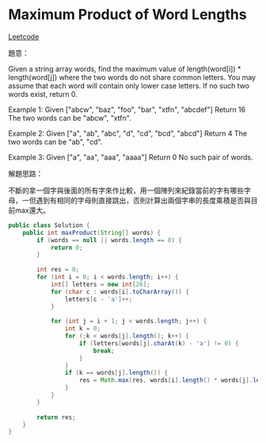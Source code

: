 # Maximum Product of Word Lengths

[Leetcode](https://leetcode.com/problems/maximum-product-of-word-lengths/)

題意：

Given a string array words, find the maximum value of length(word[i]) * length(word[j]) where the two words do not share common letters. You may assume that each word will contain only lower case letters. If no such two words exist, return 0.

Example 1:
Given ["abcw", "baz", "foo", "bar", "xtfn", "abcdef"]
Return 16
The two words can be "abcw", "xtfn".

Example 2:
Given ["a", "ab", "abc", "d", "cd", "bcd", "abcd"]
Return 4
The two words can be "ab", "cd".

Example 3:
Given ["a", "aa", "aaa", "aaaa"]
Return 0
No such pair of words.



解題思路：

不斷的拿一個字與後面的所有字來作比較，用一個陣列來紀錄當前的字有哪些字母，一但遇到有相同的字母則直接跳出，否則計算出兩個字串的長度乘積是否與目前max還大。


```java
public class Solution {
    public int maxProduct(String[] words) {
        if (words == null || words.length == 0) {
            return 0;
        }
        
        int res = 0;
        for (int i = 0; i < words.length; i++) {
            int[] letters = new int[26];
            for (char c : words[i].toCharArray()) {
                letters[c - 'a']++;
            }
            
            for (int j = i + 1; j < words.length; j++) {
                int k = 0;
                for (;k < words[j].length(); k++) {
                    if (letters[words[j].charAt(k) - 'a'] != 0) {
                        break;
                    }
                }
                if (k == words[j].length()) {
                    res = Math.max(res, words[i].length() * words[j].length());
                }
            }
        }
        
        return res;
    }
}
```